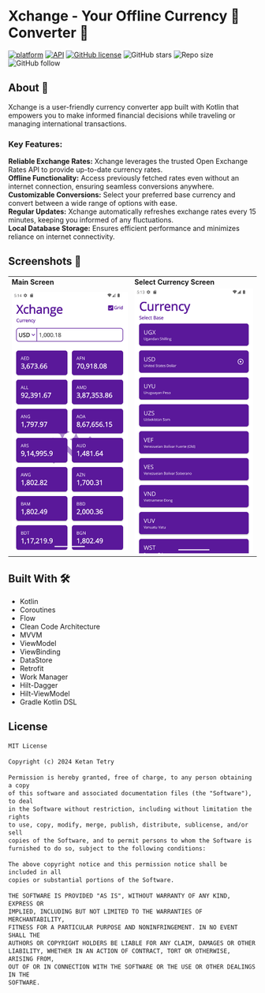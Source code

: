 # Xchange - Your Offline Currency 💸 Converter 💱

[![platform](https://img.shields.io/badge/Platform-Android-blue.svg)](https://www.android.com)
[![API](https://img.shields.io/badge/API-24%2B-blue.svg?style=flat)](https://android-arsenal.com/api?level=21)
[![GitHub license](https://img.shields.io/badge/MIT-License-blue.svg)](LICENSE)
![GitHub stars](https://img.shields.io/github/stars/k10tetry/xchange)
![Repo size](https://img.shields.io/github/repo-size/k10tetry/xchange?style=social&label=Repo%20Size)
![GitHub follow](https://img.shields.io/github/followers/k10tetry?label=Follow&style=social)

## About 📖
Xchange is a user-friendly currency converter app built with Kotlin that empowers you to make informed financial decisions while traveling or managing international transactions.

### Key Features:

**Reliable Exchange Rates:** Xchange leverages the trusted Open Exchange Rates API to provide up-to-date currency rates.<br>
**Offline Functionality:** Access previously fetched rates even without an internet connection, ensuring seamless conversions anywhere.<br>
**Customizable Conversions:** Select your preferred base currency and convert between a wide range of options with ease.<br>
**Regular Updates:** Xchange automatically refreshes exchange rates every 15 minutes, keeping you informed of any fluctuations.<br>
**Local Database Storage:** Ensures efficient performance and minimizes reliance on internet connectivity.<br>

## Screenshots 📸

<table>
  <tr>
    <td><b>Main Screen</b></td>
    <td><b>Select Currency Screen</b></td>
  </tr>
  <tr>
    <td>
      <img src="https://github.com/k10tetry/xchange/blob/master/art/xchange_main.png" alt="Main Screen" width="360px"/>
    </td>
    <td>
      <img src="https://github.com/k10tetry/xchange/blob/master/art/xchange_select_currency.png" alt="Select Currency Screen" width="360px"/>
    </td>
  </tr>
</table>

## Built With 🛠️
- Kotlin
- Coroutines
- Flow
- Clean Code Architecture
- MVVM
- ViewModel
- ViewBinding
- DataStore
- Retrofit
- Work Manager
- Hilt-Dagger
- Hilt-ViewModel
- Gradle Kotlin DSL


## License
```
MIT License

Copyright (c) 2024 Ketan Tetry

Permission is hereby granted, free of charge, to any person obtaining a copy
of this software and associated documentation files (the "Software"), to deal
in the Software without restriction, including without limitation the rights
to use, copy, modify, merge, publish, distribute, sublicense, and/or sell
copies of the Software, and to permit persons to whom the Software is
furnished to do so, subject to the following conditions:

The above copyright notice and this permission notice shall be included in all
copies or substantial portions of the Software.

THE SOFTWARE IS PROVIDED "AS IS", WITHOUT WARRANTY OF ANY KIND, EXPRESS OR
IMPLIED, INCLUDING BUT NOT LIMITED TO THE WARRANTIES OF MERCHANTABILITY,
FITNESS FOR A PARTICULAR PURPOSE AND NONINFRINGEMENT. IN NO EVENT SHALL THE
AUTHORS OR COPYRIGHT HOLDERS BE LIABLE FOR ANY CLAIM, DAMAGES OR OTHER
LIABILITY, WHETHER IN AN ACTION OF CONTRACT, TORT OR OTHERWISE, ARISING FROM,
OUT OF OR IN CONNECTION WITH THE SOFTWARE OR THE USE OR OTHER DEALINGS IN THE
SOFTWARE.
```
